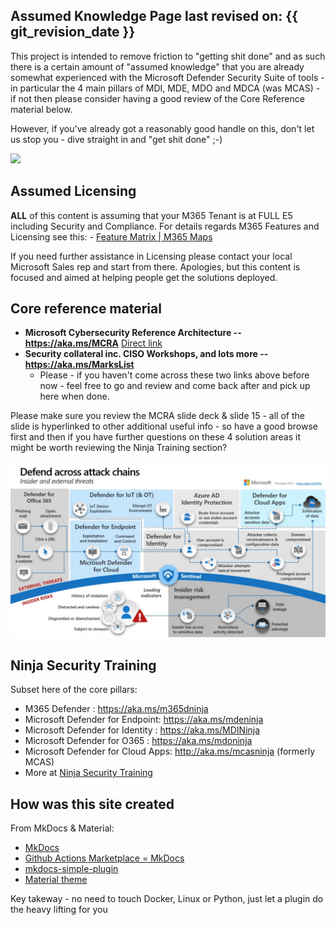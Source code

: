 ## Assumed Knowledge  Page last revised on: {{ git_revision_date }}

This project is intended to remove friction to "getting shit done" and as such there is a certain amount of "assumed knowledge" that you are already somewhat experienced with the Microsoft Defender Security Suite of tools - in particular the 4 main pillars of MDI, MDE, MDO and MDCA (was MCAS) - if not then please consider having a good review of the Core Reference material below.

However, if you've already got a reasonably good handle on this, don't let us stop you - dive straight in and "get shit done" ;-)

![](https://encrypted-tbn0.gstatic.com/images?q=tbn:ANd9GcTte8uR6GXxF17WslFf5_j-WN2mJ62Xi5qFhw&usqp=CAU)

## Assumed Licensing

**ALL** of this content is assuming that your M365 Tenant is at FULL E5 including Security and Compliance.
For details regards M365 Features and Licensing see this: - [Feature Matrix | M365 Maps](https://m365maps.com/matrix.htm) 

If you need further assistance in Licensing please contact your local Microsoft Sales rep and start from there. 
Apologies, but this content is focused and aimed at helping people get the solutions deployed.

## Core reference material

-   **Microsoft Cybersecurity Reference Architecture -- <https://aka.ms/MCRA>** [Direct link](<https://github.com/MicrosoftDocs/security/blob/main/Downloads/microsoft-cybersecurity-reference-architectures.pptx?raw=true>)  
-   **Security collateral inc. CISO Workshops, and lots more -- <https://aka.ms/MarksList>**
    -   Please - if you haven't come across these two links above before now - feel free to go and review and come back after and pick up here when done.

Please make sure you review the MCRA slide deck & slide 15 - all of the slide is hyperlinked to other additional useful info - so have a good browse first and then if you have further questions on these 4 solution areas it might be worth reviewing the Ninja Training section?

![](./images/image1.jpg)

## Ninja Security Training
Subset here of the core pillars:

-   M365 Defender : <https://aka.ms/m365dninja>
-   Microsoft Defender for Endpoint: <https://aka.ms/mdeninja>
-   Microsoft Defender for Identity : <https://aka.ms/MDINinja>
-   Microsoft Defender for O365 : <https://aka.ms/mdoninja>
-   Microsoft Defender for Cloud Apps: <http://aka.ms/mcasninja> (formerly MCAS)
-   More at [Ninja Security Training](./Ninja.md)

## How was this site created
From MkDocs & Material:

-   [MkDocs](<https://www.mkdocs.org/>)
-   [Github Actions Marketplace = MkDocs](<https://github.com/marketplace?category=&query=mkdocs+sort%3Apopularity-desc&type=actions&verification=>)
-   [mkdocs-simple-plugin](<https://www.althack.dev/mkdocs-simple-plugin/v2.1.3/mkdocs_simple_plugin/plugin/>)
-   [Material theme](<https://squidfunk.github.io/mkdocs-material/getting-started/>)

Key takeway - no need to touch Docker, Linux or Python, just let a plugin do the heavy lifting for you

